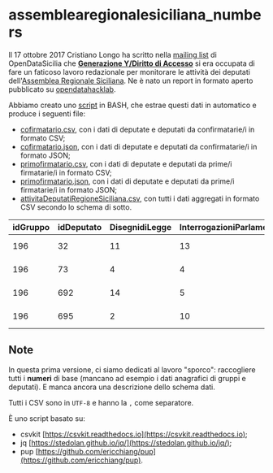 # assemblearegionalesiciliana_numbers

Il 17 ottobre 2017 Cristiano Longo ha scritto nella [mailing list](https://groups.google.com/forum/#!msg/opendatasicilia/_ea_10o1xkI/oMatwmmYAQAJ) di OpenDataSicilia che [**Generazione Y/Diritto di Accesso**](http://dirittodiaccesso.eu) si era occupata di fare un faticoso lavoro redazionale per monitorare le attività dei deputati dell'[Assemblea Regionale Siciliana](http://www.ars.sicilia.it/deputati/gruppi.jsp). Ne è nato un report in formato aperto pubblicato su [opendatahacklab](http://www.opendatahacklab.org/site/dataset/monitoraggiosicilia2017/).

Abbiamo creato uno [script](./assembleaSicilianaNumbers.sh) in BASH, che estrae questi dati in automatico e produce i seguenti file:

- [cofirmatario.csv](https://github.com/ondata/assemblearegionalesiciliana_numbers/blob/master/data/cofirmatario.csv), con i dati di deputate e deputati da confirmatarie/i in formato CSV;
- [cofirmatario.json](https://github.com/ondata/assemblearegionalesiciliana_numbers/blob/master/data/cofirmatario.json), con i dati di deputate e deputati da confirmatarie/i in formato JSON;
- [primofirmatario.csv](https://github.com/ondata/assemblearegionalesiciliana_numbers/blob/master/data/primofirmatario.csv), con i dati di deputate e deputati da prime/i firmatarie/i in formato CSV;
- [primofirmatario.json](https://github.com/ondata/assemblearegionalesiciliana_numbers/blob/master/data/primofirmatario.json), con i dati di deputate e deputati da prime/i firmatarie/i in formato JSON;
- [attivitaDeputatiRegioneSiciliana.csv](https://github.com/ondata/assemblearegionalesiciliana_numbers/blob/master/data/attivitaDeputatiRegioneSiciliana.csv), con tutti i dati aggregati in formato CSV secondo lo schema di sotto.


| idGruppo | idDeputato | DisegnidiLegge | InterrogazioniParlamentari | InterpellanzeParlamentari | Mozioni | Ordinidelgiorno | idGruppo2 | DisegnidiLegge_co | InterrogazioniParlamentari_co | InterpellanzeParlamentari_co | Mozioni_co | Ordinidelgiorno_co | uriDeputato                                                             | 
|----------|------------|----------------|----------------------------|---------------------------|---------|-----------------|-----------|-------------------|-------------------------------|------------------------------|------------|--------------------|-------------------------------------------------------------------------| 
| 196      | 32         | 11             | 13                         | 1                         | 2       | 2               | 196       | 19                | 2                             | 1                            | 8          | 12                 | http://www.ars.sicilia.it/deputati/scheda.jsp?idLegis=16&idDeputato=32  | 
| 196      | 73         | 4              | 4                          | 0                         | 2       | 2               | 196       | 24                | 20                            | 1                            | 23         | 15                 | http://www.ars.sicilia.it/deputati/scheda.jsp?idLegis=16&idDeputato=73  | 
| 196      | 692        | 14             | 5                          | 1                         | 3       | 2               | 196       | 18                | 0                             | 1                            | 14         | 8                  | http://www.ars.sicilia.it/deputati/scheda.jsp?idLegis=16&idDeputato=692 | 
| 196      | 695        | 2              | 10                         | 0                         | 1       | 4               | 196       | 1                 | 0                             | 0                            | 0          | 4                  | http://www.ars.sicilia.it/deputati/scheda.jsp?idLegis=16&idDeputato=695 | 

## Note

In questa prima versione, ci siamo dedicati al lavoro "sporco": raccogliere tutti i **numeri** di base (mancano ad esempio i dati anagrafici di gruppi e deputati).
E manca ancora una descrizione dello schema dati.

Tutti i CSV sono in `UTF-8` e hanno la `,` come separatore.

È uno script basato su:

- csvkit [https://csvkit.readthedocs.io](https://csvkit.readthedocs.io);
- jq [https://stedolan.github.io/jq/](https://stedolan.github.io/jq/);
- pup [https://github.com/ericchiang/pup](https://github.com/ericchiang/pup).